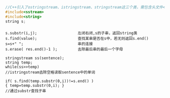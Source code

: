 ```cpp
//C++引入了ostringstream、istringstream、stringstream这三个类，需包含头文件<sstream>
#include<sstream>
#include<string>
string s;
```

####
    
    s.substr(i,j);                  左闭右闭,s的子串，返回string类
    s.find(value);                  查找某串是否在s中，若无则返回s.end()
    s=s+" ";                        串的连接
    s.erase( res.end()-1 );         去除最后串的最后一个字母
    
    stringstream ss(sentence);
    string temp;
    while(ss>>temp)
    //istringstream去除空格读取sentence中的单词
    
    if( s.find(temp.substr(0,i))!=s.end() ) 
    { temp=temp.substr(0,i); }
    //通过substr查找子串
